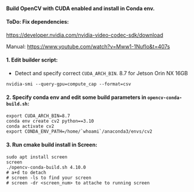 #### Build OpenCV with CUDA enabled and install in Conda env.
#### ToDo: Fix dependencies: 
https://developer.nvidia.com/nvidia-video-codec-sdk/download

Manual: https://www.youtube.com/watch?v=Mww1-1NufIo&t=407s 

#### 1. Edit builder script:
- Detect and specify correct ```CUDA_ARCH_BIN```. 8.7 for Jetson Orin NX 16GB
```shell
nvidia-smi --query-gpu=compute_cap --format=csv
```

#### 2. Specify conda env and edit some build parameters in ```opencv-conda-build.sh```:
```shell
export CUDA_ARCH_BIN=8.7
conda env create cv2 python==3.10
conda activate cv2
export CONDA_ENV_PATH=/home/`whoami`/anaconda3/envs/cv2
```

#### 3. Run cmake build install in Screen:
```shell
sudo apt install screen
screen
./opencv-conda-build.sh 4.10.0
# a+d to detach
# screen -ls to find your screen
# screen -dr <screen_num> to attache to running screen
```
